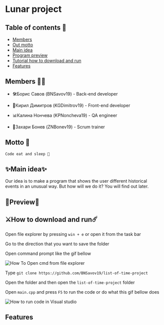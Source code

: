 # Lunar project

## Table of contents 📖

- [Members](#members)
- [Out motto](#motto)
- [Main idea](#idea)
- [Program preview](#preview)
- [Tutorial how to download and run](#download)
- [Features](#features)


## Members 👨‍💻 <a id = "members"></a>
- 🛠Борис Савов (BNSavov19) - Back-end developer

- 🎨Кирил Димитров (KGDimitrov19) - Front-end developer

- 📊Калина Нончева (KPNoncheva19) - QA engineer

- 🔰Захари Бонев (ZNBonev19) - Scrum trainer

## Motto 💬 <a id = "motto"></a>

```
Code eat and sleep 🌺
```

## ✨Main idea✨ <a id = "idea"></a>

Our idea is to make a program that shows the user different historical events in an
unusual way. But how will we do it? You will find out later.


## 🔮Preview🔮 <a id = "preview"></a>

## ⚔️How to download and run☄️ <a id = "download"></a>

Open file explorer by pressing ` win + e ` or open it from the task bar

Go to the direction that you want to save the folder

Open command prompt like the gif bellow

![How To Open cmd from file explorer](https://cdn.reddybrek.com/images/posts/669/cmdfromexplorer.gif)

Type `git clone https://github.com/BNSavov19/list-of-time-project`

Open the folder and then open the `list-of-time-project` folder

Open `main.cpp` and press `F5` to run the code or do what this gif bellow does

![How to run code in Visual studio](https://docs.microsoft.com/th-th/cpp/build/media/vscpp-start-without-debugging.gif?view=msvc-170)
## Features <a id = "features"></a>
